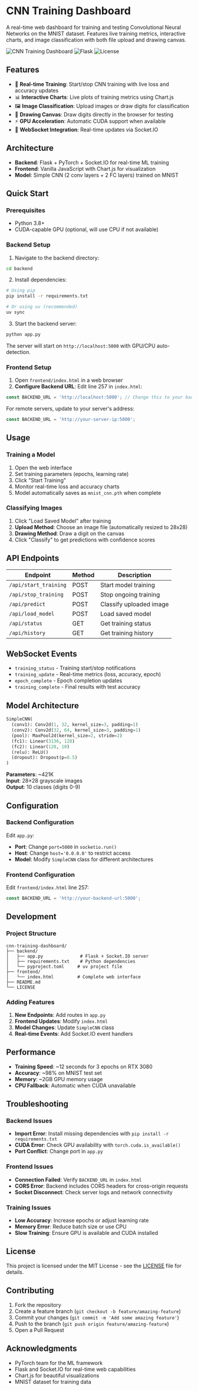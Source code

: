 # CNN Training Dashboard

A real-time web dashboard for training and testing Convolutional Neural Networks on the MNIST dataset. Features live training metrics, interactive charts, and image classification with both file upload and drawing canvas.

![CNN Training Dashboard](https://img.shields.io/badge/PyTorch-2.0+-red?logo=pytorch) ![Flask](https://img.shields.io/badge/Flask-3.0+-blue?logo=flask) ![License](https://img.shields.io/badge/License-MIT-green)

## Features

- 🚀 **Real-time Training**: Start/stop CNN training with live loss and accuracy updates
- 📊 **Interactive Charts**: Live plots of training metrics using Chart.js
- 🖼️ **Image Classification**: Upload images or draw digits for classification
- 🎨 **Drawing Canvas**: Draw digits directly in the browser for testing
- ⚡ **GPU Acceleration**: Automatic CUDA support when available
- 🔧 **WebSocket Integration**: Real-time updates via Socket.IO

## Architecture

- **Backend**: Flask + PyTorch + Socket.IO for real-time ML training
- **Frontend**: Vanilla JavaScript with Chart.js for visualization
- **Model**: Simple CNN (2 conv layers + 2 FC layers) trained on MNIST

## Quick Start

### Prerequisites

- Python 3.8+
- CUDA-capable GPU (optional, will use CPU if not available)

### Backend Setup

1. Navigate to the backend directory:
```bash
cd backend
```

2. Install dependencies:
```bash
# Using pip
pip install -r requirements.txt

# Or using uv (recommended)
uv sync
```

3. Start the backend server:
```bash
python app.py
```

The server will start on `http://localhost:5000` with GPU/CPU auto-detection.

### Frontend Setup

1. Open `frontend/index.html` in a web browser
2. **Configure Backend URL**: Edit line 257 in `index.html`:
```javascript
const BACKEND_URL = 'http://localhost:5000'; // Change this to your backend URL
```

For remote servers, update to your server's address:
```javascript
const BACKEND_URL = 'http://your-server-ip:5000';
```

## Usage

### Training a Model

1. Open the web interface
2. Set training parameters (epochs, learning rate)
3. Click "Start Training"
4. Monitor real-time loss and accuracy charts
5. Model automatically saves as `mnist_cnn.pth` when complete

### Classifying Images

1. Click "Load Saved Model" after training
2. **Upload Method**: Choose an image file (automatically resized to 28x28)
3. **Drawing Method**: Draw a digit on the canvas
4. Click "Classify" to get predictions with confidence scores

## API Endpoints

| Endpoint | Method | Description |
|----------|--------|-------------|
| `/api/start_training` | POST | Start model training |
| `/api/stop_training` | POST | Stop ongoing training |
| `/api/predict` | POST | Classify uploaded image |
| `/api/load_model` | POST | Load saved model |
| `/api/status` | GET | Get training status |
| `/api/history` | GET | Get training history |

## WebSocket Events

- `training_status` - Training start/stop notifications
- `training_update` - Real-time metrics (loss, accuracy, epoch)
- `epoch_complete` - Epoch completion updates  
- `training_complete` - Final results with test accuracy

## Model Architecture

```python
SimpleCNN(
  (conv1): Conv2d(1, 32, kernel_size=3, padding=1)
  (conv2): Conv2d(32, 64, kernel_size=3, padding=1) 
  (pool): MaxPool2d(kernel_size=2, stride=2)
  (fc1): Linear(3136, 128)
  (fc2): Linear(128, 10)
  (relu): ReLU()
  (dropout): Dropout(p=0.5)
)
```

**Parameters**: ~421K  
**Input**: 28×28 grayscale images  
**Output**: 10 classes (digits 0-9)

## Configuration

### Backend Configuration

Edit `app.py`:
- **Port**: Change `port=5000` in `socketio.run()`
- **Host**: Change `host='0.0.0.0'` to restrict access
- **Model**: Modify `SimpleCNN` class for different architectures

### Frontend Configuration

Edit `frontend/index.html` line 257:
```javascript
const BACKEND_URL = 'http://your-backend-url:5000';
```

## Development

### Project Structure
```
cnn-training-dashboard/
├── backend/
│   ├── app.py              # Flask + Socket.IO server
│   ├── requirements.txt    # Python dependencies
│   └── pyproject.toml     # uv project file
├── frontend/
│   └── index.html         # Complete web interface
├── README.md
└── LICENSE
```

### Adding Features

1. **New Endpoints**: Add routes in `app.py`
2. **Frontend Updates**: Modify `index.html` 
3. **Model Changes**: Update `SimpleCNN` class
4. **Real-time Events**: Add Socket.IO event handlers

## Performance

- **Training Speed**: ~12 seconds for 3 epochs on RTX 3080
- **Accuracy**: ~98% on MNIST test set
- **Memory**: ~2GB GPU memory usage
- **CPU Fallback**: Automatic when CUDA unavailable

## Troubleshooting

### Backend Issues
- **Import Error**: Install missing dependencies with `pip install -r requirements.txt`
- **CUDA Error**: Check GPU availability with `torch.cuda.is_available()`
- **Port Conflict**: Change port in `app.py`

### Frontend Issues  
- **Connection Failed**: Verify `BACKEND_URL` in `index.html`
- **CORS Error**: Backend includes CORS headers for cross-origin requests
- **Socket Disconnect**: Check server logs and network connectivity

### Training Issues
- **Low Accuracy**: Increase epochs or adjust learning rate
- **Memory Error**: Reduce batch size or use CPU
- **Slow Training**: Ensure GPU is available and CUDA installed

## License

This project is licensed under the MIT License - see the [LICENSE](LICENSE) file for details.

## Contributing

1. Fork the repository
2. Create a feature branch (`git checkout -b feature/amazing-feature`)
3. Commit your changes (`git commit -m 'Add some amazing feature'`)
4. Push to the branch (`git push origin feature/amazing-feature`)
5. Open a Pull Request

## Acknowledgments

- PyTorch team for the ML framework
- Flask and Socket.IO for real-time web capabilities
- Chart.js for beautiful visualizations
- MNIST dataset for training data